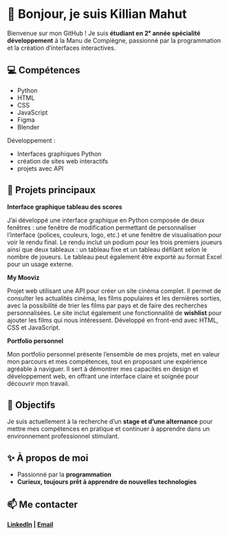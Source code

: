 <body>
    <h1>👋 Bonjour, je suis Killian Mahut</h1>
    <p>Bienvenue sur mon GitHub ! Je suis <strong>étudiant en 2ᵉ année spécialité développement</strong> à la Manu de
        Compiègne, passionné par la programmation et la création d’interfaces interactives.</p>

<h2>💻 Compétences</h2>
    <ul>
        <li><span class="badge">Python</span></li>
        <li><span class="badge">HTML</span></li>
        <li><span class="badge">CSS</span></li>
        <li><span class="badge">JavaScript</span></li>
        <li><span class="badge">Figma</span></li>
        <li><span class="badge">Blender</span></li>
    </ul>
    <p>Développement : 
        <ul>
            <li>Interfaces graphiques Python</li>
            <li>création de sites web interactifs</li>
            <li>projets avec API</li>
        </ul>   
    
<h2>📂 Projets principaux</h2>
<div class="project">
    <strong>Interface graphique tableau des scores</strong>
    <p>
        J’ai développé une interface graphique en Python composée de deux fenêtres : une fenêtre de modification permettant de personnaliser l’interface (polices, couleurs, logo, etc.) et une fenêtre de visualisation pour voir le rendu final. Le rendu inclut un podium pour les trois premiers joueurs ainsi que deux tableaux : un tableau fixe et un tableau défilant selon le nombre de joueurs. Le tableau peut également être exporté au format Excel pour un usage externe.
    </p>
</div>

<div class="project">
    <strong>My Mooviz</strong>
    <p>
        Projet web utilisant une API pour créer un site cinéma complet. Il permet de consulter les actualités cinéma, les films populaires et les dernières sorties, avec la possibilité de trier les films par pays et de faire des recherches personnalisées. Le site inclut également une fonctionnalité de <strong>wishlist</strong> pour ajouter les films qui nous intéressent. Développé en front-end avec HTML, CSS et JavaScript.
    </p>
</div>

<div class="project">
    <strong>Portfolio personnel</strong>
    <p>
        Mon portfolio personnel présente l’ensemble de mes projets, met en valeur mon parcours et mes compétences, tout en proposant une expérience agréable à naviguer. Il sert à démontrer mes capacités en design et développement web, en offrant une interface claire et soignée pour découvrir mon travail.
    </p>
</div>


<h2>🎯 Objectifs</h2>
<p>Je suis actuellement à la recherche d’un <strong>stage et d’une alternance</strong> pour mettre mes compétences
        en pratique et continuer à apprendre dans un environnement professionnel stimulant.</p>

<h2>✨ À propos de moi</h2>
<ul>
        <li>Passionné par la <strong>programmation</li>
        <li>Curieux, toujours prêt à <strong>apprendre de nouvelles technologies</strong></li>
</ul>

<h2>📫 Me contacter</h2>
<p>
        <a href="https://www.linkedin.com/in/killian-mahut-b85105341/" target="_blank">LinkedIn</a> |
        <a href="mailto:killian.mahut@sfr.fr">Email</a>
</p>

</body>

</html>
